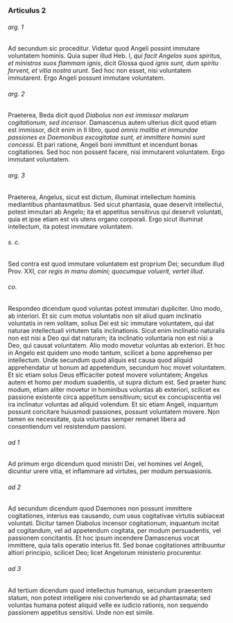 ### Articulus 2

###### arg. 1
Ad secundum sic proceditur. Videtur quod Angeli possint immutare voluntatem hominis. Quia super illud Heb. I, *qui facit Angelos suos spiritus, et ministros suos flammam ignis*, dicit Glossa quod *ignis sunt, dum spiritu fervent, et vitia nostra urunt*. Sed hoc non esset, nisi voluntatem immutarent. Ergo Angeli possunt immutare voluntatem.

###### arg. 2
Praeterea, Beda dicit quod *Diabolus non est immissor malarum cogitationum, sed incensor*. Damascenus autem ulterius dicit quod etiam est immissor, dicit enim in II libro, quod *omnis malitia et immundae passiones ex Daemonibus excogitatae sunt, et immittere homini sunt concessi*. Et pari ratione, Angeli boni immittunt et incendunt bonas cogitationes. Sed hoc non possent facere, nisi immutarent voluntatem. Ergo immutant voluntatem.

###### arg. 3
Praeterea, Angelus, sicut est dictum, illuminat intellectum hominis mediantibus phantasmatibus. Sed sicut phantasia, quae deservit intellectui, potest immutari ab Angelo; ita et appetitus sensitivus qui deservit voluntati, quia et ipse etiam est vis utens organo corporali. Ergo sicut illuminat intellectum, ita potest immutare voluntatem.

###### s. c.
Sed contra est quod immutare voluntatem est proprium Dei; secundum illud Prov. XXI, *cor regis in manu domini; quocumque voluerit, vertet illud*.

###### co.
Respondeo dicendum quod voluntas potest immutari dupliciter. Uno modo, ab interiori. Et sic cum motus voluntatis non sit aliud quam inclinatio voluntatis in rem volitam, solius Dei est sic immutare voluntatem, qui dat naturae intellectuali virtutem talis inclinationis. Sicut enim inclinatio naturalis non est nisi a Deo qui dat naturam; ita inclinatio voluntaria non est nisi a Deo, qui causat voluntatem. Alio modo movetur voluntas ab exteriori. Et hoc in Angelo est quidem uno modo tantum, scilicet a bono apprehenso per intellectum. Unde secundum quod aliquis est causa quod aliquid apprehendatur ut bonum ad appetendum, secundum hoc movet voluntatem. Et sic etiam solus Deus efficaciter potest movere voluntatem; Angelus autem et homo per modum suadentis, ut supra dictum est. Sed praeter hunc modum, etiam aliter movetur in hominibus voluntas ab exteriori, scilicet ex passione existente circa appetitum sensitivum; sicut ex concupiscentia vel ira inclinatur voluntas ad aliquid volendum. Et sic etiam Angeli, inquantum possunt concitare huiusmodi passiones, possunt voluntatem movere. Non tamen ex necessitate, quia voluntas semper remanet libera ad consentiendum vel resistendum passioni.

###### ad 1
Ad primum ergo dicendum quod ministri Dei, vel homines vel Angeli, dicuntur urere vitia, et inflammare ad virtutes, per modum persuasionis.

###### ad 2
Ad secundum dicendum quod Daemones non possunt immittere cogitationes, interius eas causando, cum usus cogitativae virtutis subiaceat voluntati. Dicitur tamen Diabolus incensor cogitationum, inquantum incitat ad cogitandum, vel ad appetendum cogitata, per modum persuadentis, vel passionem concitantis. Et hoc ipsum incendere Damascenus vocat immittere, quia talis operatio interius fit. Sed bonae cogitationes attribuuntur altiori principio, scilicet Deo; licet Angelorum ministerio procurentur.

###### ad 3
Ad tertium dicendum quod intellectus humanus, secundum praesentem statum, non potest intelligere nisi convertendo se ad phantasmata; sed voluntas humana potest aliquid velle ex iudicio rationis, non sequendo passionem appetitus sensitivi. Unde non est simile.

